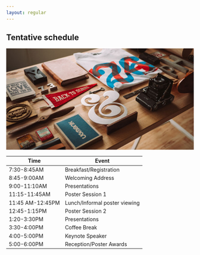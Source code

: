 ```yaml
---
layout: regular
---
```


Tentative schedule
---

![Schedule](/img/portfolio/1.jpg)

| Time | Event |
|------|-------|
| 7:30-8:45AM | Breakfast/Registration |
| 8:45-9:00AM  | Welcoming Address |
| 9:00-11:10AM | Presentations |
| 11:15-11:45AM | Poster Session 1 |
| 11:45 AM-12:45PM | Lunch/Informal poster viewing |
| 12:45-1:15PM | Poster Session 2 |
| 1:20-3:30PM | Presentations |
| 3:30-4:00PM | Coffee Break |
| 4:00-5:00PM | Keynote Speaker |
| 5:00-6:00PM | Reception/Poster Awards |



